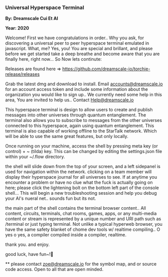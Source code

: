### Universal Hyperspace Terminal

**By: Dreamscale Cui Et Al**

**Year: 2020**

Welcome! First we have congratulations in order.. Why you ask, for discovering a universal peer to peer hyperspace terminal emulated in javascript. What, me? Yes, you! You are special and brillant, and please before we get started take a deep breathe and become aware that you are finally here, right now... So Now lets continute:

Releases are found here => https://github.com/dreamscale-io/torchie-release/releases

Grab the latest dmg and download to install. Email accounts@dreamscale.io for an account access token and include some information about the organization you would like to sign up.. We currently need some help in this area, You are invited to help us.. Contact Help@dreamscale.io

This hyperspace terminal is design to allow users to create and publish messages into other universes through quantum entanglement. The terminal also allows  you  to subscribe to messages from  the other universes connected to this hyperspace, again using quantum entanglement. This terminal is also capable of working offline  to the StarTalk network. Which will be able to use the same great  features,   but only locally.

Once running on your machine, access the shell by pressing meta key (or control) + ~ (tilda) key. This can be changed by editing the settings.json file within  your ~/.flow directory.

the shell will  slide   down from the top of your screen, and a left sidepanel is used for navigation within the network. clicking on a team member will display  their hyperspace journal for all universes to see. If at anytime you encounter a  problem or have no  clue what     the fuck is actually going on here;  please click the lightening bolt  on the bottom left part of the console shell... This will   begin a new troubleshooting session and help you debug  your AI's nueral net.. sounds fun but its not.

the main part of the  shell contains the terminal browser content.. All content, circuits, terminals, chat rooms, games, apps, or any multi-media content  or stream is represented by a unique number and   URI path such as /terminal or just typing terminal. Not unlike a typical hyperweb browser, you have the same safety blanket  of chome dev tools w/ realtime compiling.. O yes o yes, a compiler compiled inside a compiler, realtime.

thank you. and  enjoy.

good luck,
have fun~!

** please  contact zoe@dreamscale.io for   the symbol map, and or source code access. Open to all that are open minded.
